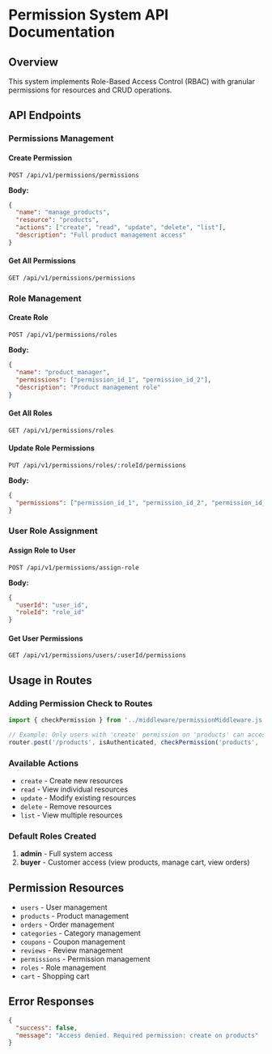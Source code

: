 # Permission System API Documentation

## Overview
This system implements Role-Based Access Control (RBAC) with granular permissions for resources and CRUD operations.

## API Endpoints

### Permissions Management

#### Create Permission
```
POST /api/v1/permissions/permissions
```
**Body:**
```json
{
  "name": "manage_products",
  "resource": "products",
  "actions": ["create", "read", "update", "delete", "list"],
  "description": "Full product management access"
}
```

#### Get All Permissions
```
GET /api/v1/permissions/permissions
```

### Role Management

#### Create Role
```
POST /api/v1/permissions/roles
```
**Body:**
```json
{
  "name": "product_manager",
  "permissions": ["permission_id_1", "permission_id_2"],
  "description": "Product management role"
}
```

#### Get All Roles
```
GET /api/v1/permissions/roles
```

#### Update Role Permissions
```
PUT /api/v1/permissions/roles/:roleId/permissions
```
**Body:**
```json
{
  "permissions": ["permission_id_1", "permission_id_2", "permission_id_3"]
}
```

### User Role Assignment

#### Assign Role to User
```
POST /api/v1/permissions/assign-role
```
**Body:**
```json
{
  "userId": "user_id",
  "roleId": "role_id"
}
```

#### Get User Permissions
```
GET /api/v1/permissions/users/:userId/permissions
```

## Usage in Routes

### Adding Permission Check to Routes
```javascript
import { checkPermission } from '../middleware/permissionMiddleware.js';

// Example: Only users with 'create' permission on 'products' can access
router.post('/products', isAuthenticated, checkPermission('products', 'create'), createProduct);
```

### Available Actions
- `create` - Create new resources
- `read` - View individual resources
- `update` - Modify existing resources
- `delete` - Remove resources
- `list` - View multiple resources

### Default Roles Created
1. **admin** - Full system access
2. **buyer** - Customer access (view products, manage cart, view orders)

## Permission Resources
- `users` - User management
- `products` - Product management
- `orders` - Order management
- `categories` - Category management
- `coupons` - Coupon management
- `reviews` - Review management
- `permissions` - Permission management
- `roles` - Role management
- `cart` - Shopping cart

## Error Responses
```json
{
  "success": false,
  "message": "Access denied. Required permission: create on products"
}
```
